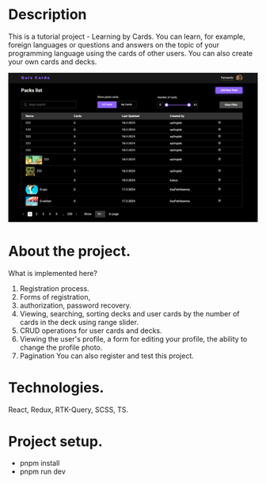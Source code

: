 # Description

This is a tutorial project - Learning by Cards. You can learn, for example, foreign languages or questions and answers on the topic of your programming language using the cards of other users. You can also create your own cards and decks.

![Alt Text](src/assets/images/quiz.png)

# About the project.
What is implemented here?

1. Registration process. 
2. Forms of registration, 
3. authorization, password recovery.
4. Viewing, searching, sorting decks and user cards by the number of cards in the deck using range slider.
5. CRUD operations for user cards and decks.
6. Viewing the user's profile, a form for editing your profile, the ability to change the profile photo.
7. Pagination
You can also register and test this project.
# Technologies.
React, Redux, RTK-Query, SCSS, TS.
# Project setup.
- pnpm install
- pnpm run dev
